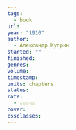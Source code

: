 ```yaml
---
tags:
  - book
url: 
year: "1910"
author:
  - Александр Куприн
started: ""
finished: 
genres: 
volume: 
timestamp: 
units: chapters
status: 
rate:
  - ☆☆☆☆☆
cover: 
cssclasses:
---
```

